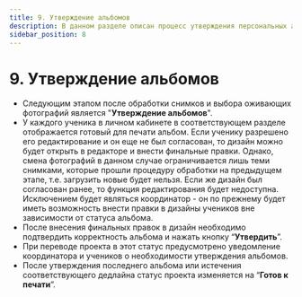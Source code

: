 ```yaml
---
title: 9. Утверждение альбомов
description: В данном разделе описан процесс утверждения персональных альбомов учениками
sidebar_position: 8
---
```


# 9. Утверждение альбомов
* Следующим этапом после обработки снимков и выбора оживающих фотографий является "__Утверждение альбомов__".
* У каждого ученика в личном кабинете в соответствующем разделе отображается готовый для печати альбом. Если ученику разрешено его редактирование и он еще не был согласован, то дизайн можно будет открыть в редакторе и внести финальные правки. Однако, смена фотографий в данном случае ограничивается лишь теми снимками, которые прошли процедуру обработки на предыдущем этапе, т.е. загрузить новые будет нельзя. Если же дизайн был согласован ранее, то функция редактирования будет недоступна. Исключением будет являться координатор - он по прежнему будет иметь возможность внести правки в дизайны учеников вне зависимости от статуса альбома.
* После внесения финальных правок в дизайн необходимо подтвердить корректность альбома и нажать кнопку “__Утвердить__”. 
* При переводе проекта в этот статус предусмотрено уведомление координатора и учеников о необходимости утверждения альбомов.
* После утверждения последнего альбома или истечения соответствующего дедлайна статус проекта изменяется на “__Готов к печати__”.
